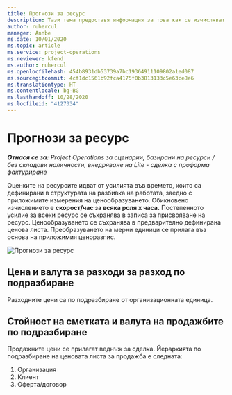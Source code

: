```yaml
---
title: Прогнози за ресурс
description: Тази тема предоставя информация за това как се изчисляват прогнози в Project Operations.
author: ruhercul
manager: Annbe
ms.date: 10/01/2020
ms.topic: article
ms.service: project-operations
ms.reviewer: kfend
ms.author: ruhercul
ms.openlocfilehash: 454b8931db53739a7bc19364911109802a1ed087
ms.sourcegitcommit: 4cf1dc1561b92fca4175f0b3813133c5e63ce8e6
ms.translationtype: HT
ms.contentlocale: bg-BG
ms.lasthandoff: 10/28/2020
ms.locfileid: "4127334"
---
```

# <a name="resource-estimates"></a>Прогнози за ресурс

_**Отнася се за:** Project Operations за сценарии, базирани на ресурси / без складови наличности, внедряване на Lite - сделка с проформа фактуриране_

Оценките на ресурсите идват от усилията във времето, които са дефинирани в структурата на разбивка на работата, заедно с приложимите измерения на ценообразуването. Обикновено изчислението е **скорост/час за всяка роля x часа.** Постепенното усилие за всеки ресурс се съхранява в записа за присвояване на ресурс. Ценообразуването се съхранява в предварително дефинирана ценова листа. Преобразуването на мерни единици се прилага въз основа на приложимия ценоразпис.

![Прогнози за ресурс](./media/navigation12.png)

## <a name="default-cost-price-and-cost-currency"></a>Цена и валута за разходи за разход по подразбиране

Разходните цени са по подразбиране от организационната единица.

## <a name="default-bill-rate-and-sales-currency"></a>Стойност на сметката и валута на продажбите по подразбиране

Продажните цени се прилагат веднъж за сделка. Йерархията по подразбиране на ценовата листа за продажба е следната:

1. Организация
2. Клиент
3. Оферта/договор
